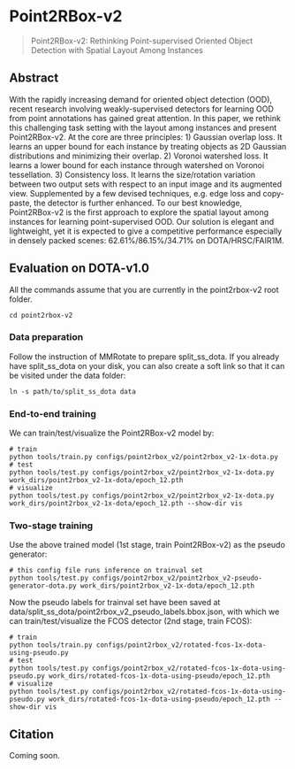 # Point2RBox-v2

> Point2RBox-v2: Rethinking Point-supervised Oriented Object Detection with Spatial Layout Among Instances

<!-- [ALGORITHM] -->

## Abstract
With the rapidly increasing demand for oriented object detection (OOD), recent research involving weakly-supervised detectors for learning OOD from point annotations has gained great attention. In this paper, we rethink this challenging task setting with the layout among instances and present Point2RBox-v2. At the core are three principles: 1) Gaussian overlap loss. It learns an upper bound for each instance by treating objects as 2D Gaussian distributions and minimizing their overlap. 2) Voronoi watershed loss. It learns a lower bound for each instance through watershed on Voronoi tessellation. 3) Consistency loss. It learns the size/rotation variation between two output sets with respect to an input image and its augmented view. Supplemented by a few devised techniques, e.g. edge loss and copy-paste, the detector is further enhanced. To our best knowledge, Point2RBox-v2 is the first approach to explore the spatial layout among instances for learning point-supervised OOD. Our solution is elegant and lightweight, yet it is expected to give a competitive performance especially in densely packed scenes: 62.61%/86.15%/34.71% on DOTA/HRSC/FAIR1M.

## Evaluation on DOTA-v1.0

All the commands assume that you are currently in the point2rbox-v2 root folder.
```
cd point2rbox-v2
```

### Data preparation

Follow the instruction of MMRotate to prepare split_ss_dota. If you already have split_ss_dota on your disk, you can also create a soft link so that it can be visited under the data folder:
```
ln -s path/to/split_ss_dota data
```

### End-to-end training
We can train/test/visualize the Point2RBox-v2 model by:
```shell
# train
python tools/train.py configs/point2rbox_v2/point2rbox_v2-1x-dota.py
# test
python tools/test.py configs/point2rbox_v2/point2rbox_v2-1x-dota.py work_dirs/point2rbox_v2-1x-dota/epoch_12.pth
# visualize
python tools/test.py configs/point2rbox_v2/point2rbox_v2-1x-dota.py work_dirs/point2rbox_v2-1x-dota/epoch_12.pth --show-dir vis
```

### Two-stage training
Use the above trained model (1st stage, train Point2RBox-v2) as the pseudo generator:
```shell
# this config file runs inference on trainval set
python tools/test.py configs/point2rbox_v2/point2rbox_v2-pseudo-generator-dota.py work_dirs/point2rbox_v2-1x-dota/epoch_12.pth
```

Now the pseudo labels for trainval set have been saved at data/split_ss_dota/point2rbox_v2_pseudo_labels.bbox.json, with which we can train/test/visualize the FCOS detector (2nd stage, train FCOS):
```shell
# train
python tools/train.py configs/point2rbox_v2/rotated-fcos-1x-dota-using-pseudo.py
# test
python tools/test.py configs/point2rbox_v2/rotated-fcos-1x-dota-using-pseudo.py work_dirs/rotated-fcos-1x-dota-using-pseudo/epoch_12.pth
# visualize
python tools/test.py configs/point2rbox_v2/rotated-fcos-1x-dota-using-pseudo.py work_dirs/rotated-fcos-1x-dota-using-pseudo/epoch_12.pth --show-dir vis
```

## Citation

Coming soon.
